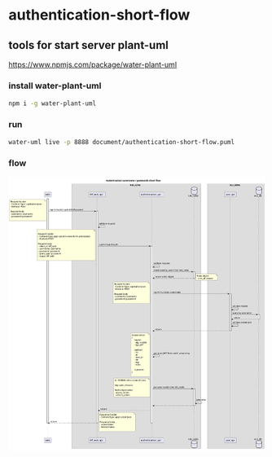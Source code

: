 # authentication-short-flow

## tools for start server plant-uml 
https://www.npmjs.com/package/water-plant-uml

### install water-plant-uml
```sh
npm i -g water-plant-uml
```

### run
``` sh
water-uml live -p 8888 document/authentication-short-flow.puml
```

### flow

![pic-01](document/rLPBRzim3BxxLn3eOUt1I9gXm-33q0UAOUks1cs00hiOiiN4QXJ9bUGyiEw_J_9JRhm-Tfk1E1P5KXy_YfHEjI7A52iU66OumbbXK1YM4iEaWCD2en9aXJ22d6YzaOeUWSwaCZ3dSXEy0r8OAOfLWYhGIoPoeiWAfjOdIrbEX9aIIfbOmF5ux2cSosqpCHa7GTxfmmQJ84Za5gu-tiO_htzSzcQJ-Jos6Z79MKzkOMGTy7AQ.svg)